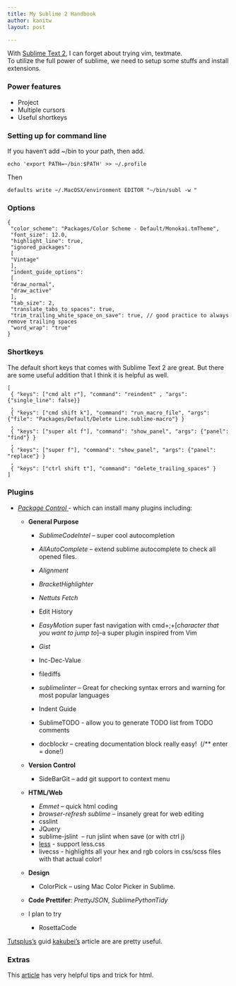 ```yaml
---
title: My Sublime 2 Handbook
author: kanitw
layout: post

---
```


With [Sublime Text 2](http://subtimetext.com), I can forget about trying vim, textmate.  
To utilize the full power of sublime, we need to setup some stuffs and install extensions.

### Power features

* Project
* Multiple cursors
* Useful shortkeys


### Setting up for command line

If you haven’t add ~/bin to your path, then add.

    echo 'export PATH=~/bin:$PATH' >> ~/.profile

Then

    defaults write ~/.MacOSX/environment EDITOR "~/bin/subl -w "

### Options

    {
     "color_scheme": "Packages/Color Scheme - Default/Monokai.tmTheme",
     "font_size": 12.0,
     "highlight_line": true,
     "ignored_packages":
     [
     "Vintage"
     ],
     "indent_guide_options":
     [
     "draw_normal",
     "draw_active"
     ],
     "tab_size": 2,
     "translate_tabs_to_spaces": true,
     "trim_trailing_white_space_on_save": true, // good practice to always remove trailing spaces
     "word_wrap": "true"
    }

### Shortkeys

The default short keys that comes with Sublime Text 2 are great.  But there are some useful addition that I think it is helpful as well.

    [
     { "keys": ["cmd alt r"], "command": "reindent" , "args": {"single_line": false}}
     ,
     { "keys": ["cmd shift k"], "command": "run_macro_file", "args": {"file": "Packages/Default/Delete Line.sublime-macro"} }
     ,
     { "keys": ["super alt f"], "command": "show_panel", "args": {"panel": "find"} }
     ,
     { "keys": ["super f"], "command": "show_panel", "args": {"panel": "replace"} }
     ,
     { "keys": ["ctrl shift t"], "command": "delete_trailing_spaces" }
    ]


### Plugins

*   [*Package Control* ][1]- which can install many plugins including:

    *   **General Purpose**
        *   *SublimeCodeIntel* – super cool autocompletion
        *   *AllAutoComplete* – extend sublime autocomplete to check all opened files.
        *   *Alignment*
        *   *BracketHighlighter*
        *   *Nettuts Fetch*
        *   Edit History
        *   *EasyMotion* super fast navigation with cmd+;+[*character that you want to jump to*]–a super plugin inspired from Vim
        *   *Gist*
        *   Inc-Dec-Value
        *   filediffs
        *   *sublimelinter* – Great for checking syntax errors and warning for most popular languages
        
        *   Indent Guide
        *   SublimeTODO - allow you to generate TODO list from TODO comments
        *   docblockr – creating documentation block really easy!  (/** enter = done!)

    *   **Version Control**
       
        *   SideBarGit – add git support to context menu
    *   **HTML/Web**
    
        *   *Emmet* – quick html coding
        *   *browser-refresh sublime* – insanely great for web editing
        *   csslint
        *   JQuery
        *   sublime-jslint  – run jslint when save (or with ctrl j)
        *   [less][2] - support less.css
        *   livecss - highlights all your hex and rgb colors in css/scss files with that actual color!
    *   **Design**
    
        *   ColorPick – using Mac Color Picker in Sublime.
    *   **Code Prettifer**: *PrettyJSON*, *SublimePythonTidy*
    *   I plan to try

        *   RosettaCode
    
 [1]: http://wbond.net/sublime_packages/package_control/installation
 [2]: https://github.com/danro/LESS-sublime

[Tutsplus’s][3] guid [kakubei’s][4] article are are pretty useful.

 [3]: http://net.tutsplus.com/tutorials/tools-and-tips/sublime-text-2-tips-and-tricks/
 [4]: http://kakubei.blogspot.com/2012/07/sublime-text-2-tips-and-tricks.html

<!-- TODO
 http://blog.alainmeier.com/post/27255145114/some-things-beginners-might-not-know-about-sublime-text
 -->
### Extras

This [article][5] has very helpful tips and trick for html.

 [5]: http://icoloma.blogspot.com.es/2012/09/sublime-text-editor-tips-and-tricks-for.html

 
